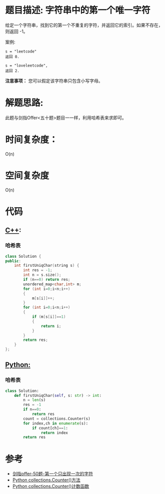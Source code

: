 # 题目描述: 字符串中的第一个唯一字符

给定一个字符串，找到它的第一个不重复的字符，并返回它的索引。如果不存在，则返回 -1。

案例:
```
s = "leetcode"
返回 0.

s = "loveleetcode",
返回 2.
```

**注意事项：**  您可以假定该字符串只包含小写字母。
  
# 解题思路:
  此题与剑指Offer<五十题>题目一一样，利用哈希表来求即可。

# 时间复杂度：
  O(n)
  
# 空间复杂度
  O(n)
  
# 代码

## [C++](./First-Unique-Character-In-A-String.cpp):

### 哈希表
```c++
class Solution {
public:
    int firstUniqChar(string s) {
        int res = -1;
        int n = s.size();
        if (n==0) return res;
        unordered_map<char,int> m;
        for (int i=0;i<n;i++)
        {
            m[s[i]]++;
        }
        for (int i=0;i<n;i++) 
        {
            if (m[s[i]]==1)
            {
                return i;
            }
        }
        return res;
    }
};
```

## [Python:](https://github.com/bryceustc/LeetCode_Note/blob/master/python/First-Unique-Character-In-A-String/First-Unique-Character-In-A-String.py)
### 哈希表
```python
class Solution:
    def firstUniqChar(self, s: str) -> int:
        n = len(s)
        res = -1
        if n==0:
            return res
        count = collections.Counter(s)
        for index,ch in enumerate(s):
            if count[ch]==1:
                return index
        return res
```
# 参考
  -  [剑指offer-50题-第一个只出现一次的字符](https://github.com/bryceustc/CodingInterviews/blob/master/FirstNotRepeatingChar/README.md)
  -  [Python collections.Counter()方法](https://docs.python.org/zh-cn/3/library/collections.html)
  -  [Python collections.Counter()计数函数](https://blog.csdn.net/u014755493/article/details/69812244)

